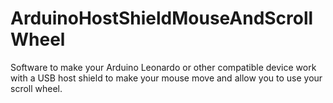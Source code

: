 # ArduinoHostShieldMouseAndScrollWheel
Software to make your Arduino Leonardo or other compatible device work with a USB host shield to make your mouse move and allow you to use your scroll wheel.
